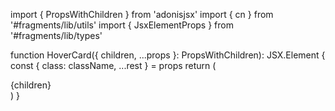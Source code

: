 import { PropsWithChildren } from 'adonisjsx'
import { cn } from '#fragments/lib/utils'
import { JsxElementProps } from '#fragments/lib/types'

function HoverCard({ children, ...props }: PropsWithChildren<JsxElementProps>): JSX.Element {
const { class: className, ...rest } = props
return (
<div class={cn('relative', className)} {...rest}>
{children}
</div>
)
}
